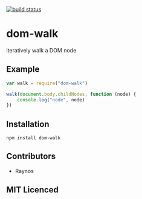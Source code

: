 [![build status](https://secure.travis-ci.org/Raynos/dom-walk.png)](http://travis-ci.org/Raynos/dom-walk)
# dom-walk

iteratively walk a DOM node

## Example

``` js
var walk = require("dom-walk")

walk(document.body.childNodes, function (node) {
    console.log("node", node)
})
```

## Installation

`npm install dom-walk`

## Contributors

 - Raynos

## MIT Licenced